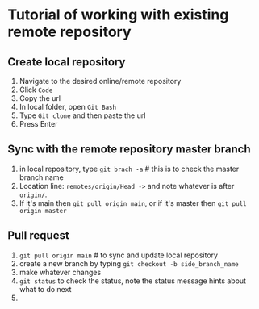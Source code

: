 # Tutorial of working with existing remote repository
## Create local repository
1. Navigate to the desired online/remote repository
2. Click `Code`
3. Copy the url
4. In local folder, open `Git Bash`
5. Type `Git clone` and then paste the url
6. Press Enter
## Sync with the remote repository master branch
1. in local repository, type `git brach -a`  # this is to check the master branch name
2. Location line: `remotes/origin/Head ->` and note whatever is after `origin/`. 
3. If it's main then `git pull origin main`, or if it's master then `git pull origin master`
## Pull request
1. `git pull origin main` # to sync and update local repository
2. create a new branch by typing `git checkout -b side_branch_name`
3. make whatever changes 
4. `git status` to check the status, note the status message hints about what to do next
5. 
